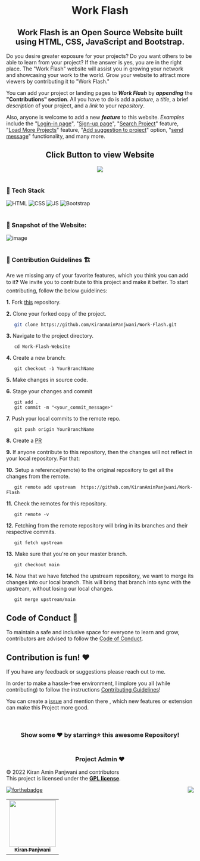 
<h1 align="center">Work Flash</h1>

<h2 align="center"> Work Flash is an Open Source Website built using HTML, CSS, JavaScript and Bootstrap. </h2>

Do you desire greater exposure for your projects? Do you want others to be able to learn from your project? If the answer is yes, you are in the right place. The "Work Flash" website will assist you in growing your network and showcasing your work to the world. Grow your website to attract more viewers by contributing it to "Work Flash."

You can add your project or landing pages to **_Work Flash_** by **_appending_** the **"Contributions" section**. All you have to do is add a _picture_, a _title_, a brief _description_ of your project, and a _link_ to your _repository_.

Also, anyone is welcome to add a new **_feature_** to this website. _Examples_ include the "<ins>Login-in page</ins>", "<ins>Sign-up page</ins>", "<ins>Search Project</ins>"  feature, "<ins>Load More Projects</ins>" feature, "<ins>Add suggestion to project</ins>" option, "<ins>send message</ins>" functionality, and many more.

<div align="center">
<h2> Click Button to view Website</h2>
<a href="https://workflash.netlify.app/" align="center"><img src="https://img.icons8.com/tiny-color/48/000000/near-me.png"/></a>
</div>


# <h3> 📌 Tech Stack</h3>

![HTML](https://img.shields.io/badge/html5%20-%23E34F26.svg?&style=for-the-badge&logo=html5&logoColor=white)
![CSS](https://img.shields.io/badge/css3%20-%231572B6.svg?&style=for-the-badge&logo=css3&logoColor=white)
![JS](https://img.shields.io/badge/javascript%20-%23323330.svg?&style=for-the-badge&logo=javascript&logoColor=%23F7DF1E)
<img alt="Bootstrap" src="https://img.shields.io/badge/bootstrap-%23563D7C.svg?style=for-the-badge&logo=bootstrap&logoColor=white"/>

#
<h3> 📌 Snapshot of the Website:</h3>

![image](https://user-images.githubusercontent.com/90326051/193604163-823de8fe-a201-43b3-9eed-b22c57faacd8.png)



#
<h3> 📌 Contribution Guidelines 🏗 </h3>

Are we missing any of your favorite features, which you think you can add to it❓ We invite you to contribute to this project and make it better. 
To start contributing, follow the below guidelines: 

**1.**  Fork [this](https://github.com/KiranAminPanjwani/Work-Flash) repository.

**2.**  Clone your forked copy of the project.

```bash
   git clone https://github.com/KiranAminPanjwani/Work-Flash.git
```

**3.** Navigate to the project directory.
```
   cd Work-Flash-Website
```

**4.** Create a new branch:
```
   git checkout -b YourBranchName
```

**5.** Make changes in source code.

**6.** Stage your changes and commit

```
   git add .
   git commit -m "<your_commit_message>"
```

**7.** Push your local commits to the remote repo.

```
   git push origin YourBranchName
```

**8.** Create a [PR](https://help.github.com/en/github/collaborating-with-issues-and-pull-requests/creating-a-pull-request)

**9.** If anyone contribute to this repository, then the changes will not reflect in your local repository. For that:

**10.** Setup a reference(remote) to the original repository to get all the changes from the remote.
```
   git remote add upstream  https://github.com/KiranAminPanjwani/Work-Flash
```

**11.** Check the remotes for this repository.
```
   git remote -v
```

**12.** Fetching from the remote repository will bring in its branches and their respective commits.
```
   git fetch upstream
```

**13.** Make sure that you're on your master branch.
```
   git checkout main
```

**14.** Now that we have fetched the upstream repository, we want to merge its changes into our local branch. This will bring that branch into sync with the upstream, without losing our local changes.
```
   git merge upstream/main
```

## Code of Conduct 📜
	
To maintain a safe and inclusive space for everyone to learn and grow, contributors are advised to follow the [Code of Conduct](./CODE_OF_CONDUCT.md).
	
## Contribution is fun! ❤️

If you have any feedback or suggestions please reach out to me.  

In order to make a hassle-free environment, I implore you all (while contributing) to follow the instructions [Contributing Guidelines](https://github.com/KiranAminPanjwani/LeatherHoard/blob/main/Contributing_Guidlines.md)!

You can create a <a href="https://github.com/KiranAminPanjwani/Work-Flash/issues">issue</a> and mention there , which new features or extension can make this Project more good.


<!-- ------------------------------------------------------------------------------------------------------------------------------------------------------------------ -->
<br>

<div align="center">

### Show some ❤️ by starring⭐ this awesome Repository!

</div>
  

#

	

<h3 align=center> Project Admin ❤️ </h3>

© 2022 Kiran Amin Panjwani and contributors\
This project is licensed under the [**GPL license**](https://github.com/KiranAminPanjwani/Work-Flash/blob/main/LICENSE).

[![forthebadge](https://forthebadge.com/images/badges/built-with-love.svg)](https://forthebadge.com)
<a href="#top"><img src="https://img.shields.io/badge/-Back%20to%20Top-red?style=for-the-badge" align="right"/></a>

<p align="center">
<table align="center">
  <tbody><tr>
     <td align="center"><a href="https://github.com/KiranAminPanjwani"><img alt="" src="https://user-images.githubusercontent.com/90326051/192037521-3d5fa306-f642-4ae1-a53c-2054f40e2975.png" width="125px;"><br><sub><b> Kiran Panjwani </b></sub></a><br></td> </a></td>
</tbody></table>
